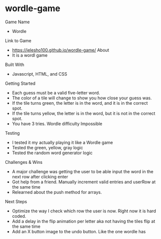 # wordle-game
Game Name
-   Wordle

Link to Game
-   https://jelesho100.github.io/wordle-game/
About
-   It is a wordl game

Built With
-   Javascript, HTML, and CSS

Getting Started
-   Each guess must be a valid five-letter word.
-   The color of a tile will change to show you how close your guess was.
-   If the tile turns green, the letter is in the word, and it is in the correct spot.
-   If the tile turns yellow, the letter is in the word, but it is not in the correct spot.
-   You have 3 tries. Wordle difficulty Impossible

Testing
-   I tested it my actually playing it like a Wordle game
-   Tested the green, yellow, gray logic
-   Tested the random word generator logic

Challenges & Wins
-   A major challenge was getting the user to be able input the word in the next row after clicking enter
-   Got help from a friend. Manually increment valid entries and userRow at the same time
-   Relearned about the push method for arrays.

Next Steps
-   Optimize the way I check which row the user is now. Right now it is hard coded.
-   Add a delay in the flip animation per letter aka not having the tiles flip at the same time
-   Add an X button image to the undo button. Like the one wordle has 
